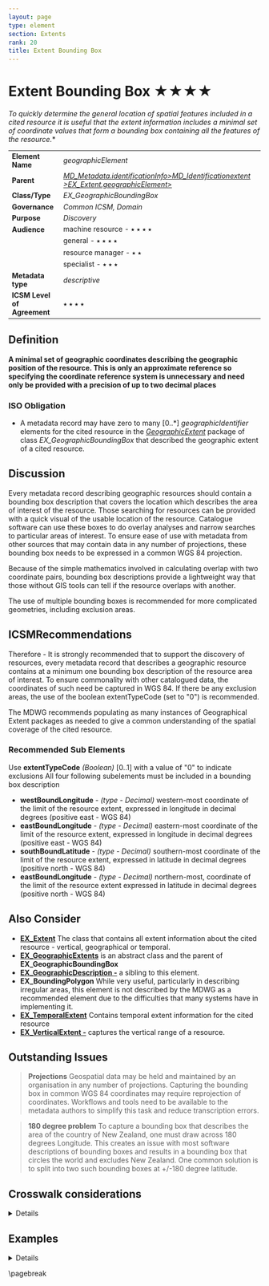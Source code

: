 ```yaml
---
layout: page
type: element
section: Extents
rank: 20
title: Extent Bounding Box
---
```

# Extent Bounding Box ★★★★
*To quickly determine the general location of spatial features included in a cited resource it is useful that the extent information includes a minimal set of coordinate values that form a bounding box containing all the features of the resource.**

| | |
| --- | --- |
| **Element Name** | *geographicElement* |
| **Parent** | *[MD_Metadata.identificationInfo>MD_Identificationextent >EX_Extent.geographicElement>](./GeographicExtent)* |
| **Class/Type** | *EX_GeographicBoundingBox* |
| **Governance** | *Common ICSM, Domain* |
| **Purpose** | *Discovery* |
| **Audience** | machine resource - ⭑ ⭑ ⭑ ⭑ |
| | general - ⭑ ⭑ ⭑ ⭑ |
| | resource manager - ⭑ ⭑ |
| | specialist - ⭑ ⭑ ⭑ |
| **Metadata type** | *descriptive* |
| **ICSM Level of Agreement** | ⭑ ⭑ ⭑ ⭑ |

## Definition
**A minimal set of geographic coordinates describing the geographic position of the resource. This is only an approximate reference so specifying the coordinate reference system is unnecessary and need only be provided with a precision of up to two decimal places** 

### ISO Obligation

- A metadata record may have zero to many [0..\*] *geographicIdentifier* elements for the cited resource in the *[GeographicExtent](./GeographicExtent)* package of class *EX_GeographicBoundingBox* that described the geographic extent of a cited resource.

## Discussion

Every metadata record describing geographic resources should contain a bounding box description that covers the location which describes the area of interest of the resource. Those searching for resources can be provided with a quick visual of the usable location of the resource. Catalogue software can use these boxes to do overlay analyses and narrow searches to particular areas of interest. To ensure ease of use with metadata from other sources that may contain data in any number of projections, these bounding box needs to be expressed in a common WGS 84 projection. 

Because of the simple mathematics involved in calculating overlap with two coordinate pairs, bounding box descriptions provide a lightweight way that those without GIS tools can tell if the resource overlaps with another.

The use of multiple bounding boxes is recommended for more complicated geometries, including exclusion areas.

## ICSMRecommendations

Therefore - It is strongly recommended that to support the discovery of resources, every metadata record that describes a geographic resource contains at a minimum one bounding box description of the resource area of interest. To ensure commonality with other catalogued data, the coordinates of such need be captured in WGS 84. If there be any exclusion areas, the use of the boolean extentTypeCode (set to "0") is recommended.

The MDWG recommends populating as many instances of Geographical Extent packages as needed to give a common understanding of the spatial coverage of the cited resource.

### Recommended Sub Elements

Use **extentTypeCode** *(Boolean)* [0..1] with a value of "0" to indicate exclusions
All four following subelements must be included in a bounding box description

* **westBoundLongitude** - *(type - Decimal)* western-most coordinate of the limit of the resource extent, expressed in longitude in decimal degrees (positive east - WGS 84)
* **eastBoundLongitude** - *(type - Decimal)* eastern-most coordinate of the limit of the resource extent, expressed in longitude in decimal degrees (positive east - WGS 84)
* **southBoundLatitude** - *(type - Decimal)* southern-most coordinate of the limit of the resource extent, expressed in latitude in decimal degrees (positive north - WGS 84)
* **eastBoundLongitude** - *(type - Decimal)* northern-most, coordinate of the limit of the resource extent expressed in latitude in decimal degrees (positive north - WGS 84)

## Also Consider

- **[EX_Extent](./ResourceExtent)** The class that contains all extent information about the cited resource - vertical, geographical or temporal.
- **[EX_GeographicExtents](./GeographicExtent)** is an abstract class and the parent of **EX_GeographicBoundingBox**
- **[EX_GeographicDescription -](./ExtentGeographicDescription)** a sibling to this element.
- **EX_BoundingPolygon** While very useful, particularly in describing irregular areas, this element is not described by the MDWG as a recommended element due to the difficulties that many systems have in implementing it.
- **[EX_TemporalExtent](./TemporalExtents)** Contains temporal extent information for the cited resource
- **[EX_VerticalExtent -](./VerticalExtent)** captures the vertical range of a resource.

## Outstanding Issues

> **Projections**
Geospatial data may be held and maintained by an organisation in any number of projections. Capturing the bounding box in common WGS 84 coordinates may require reprojection of coordinates. Workflows and tools need to be available to the metadata authors to simplify this task and reduce transcription errors.

> **180 degree problem**
To capture a bounding box that describes the area of the country of New Zealand, one must draw across 180 degrees Longitude. This creates an issue with most software descriptions of bounding boxes and results in a bounding box that circles the world and excludes New Zealand. One common solution is to split into two such bounding boxes at +/-180 degree latitude.

## Crosswalk considerations

<details>

### Dublin core / CKAN / data.gov.au

Maps to `geospatial coverage`

### DCAT 

Maps to `dct.spatial`

### RIF-CS

Maps to the aggregate element `Coverage/Spatial`

</details>

## Examples

<details>

### XML
```
<mdb:MD_Metadata>
....
   <mdb:identificationInfo>
    <mri:MD_DataIdentification>
     ....
       <gex:EX_Extent>
        <gex:geographicElement>
         <gex:EX_GeographicBoundingBox>
           <gex:westBoundLongitude>
            <gco:Decimal>110.70922852</gco:Decimal>
           </gex:westBoundLongitude>
           <gex:eastBoundLongitude>
            <gco:Decimal>157.79663086</gco:Decimal>
           </gex:eastBoundLongitude>
           <gex:southBoundLatitude>
            <gco:Decimal>-39.32048764</gco:Decimal>
           </gex:southBoundLatitude>
           <gex:northBoundLatitude>
            <gco:Decimal>-10.68489957</gco:Decimal>
           </gex:northBoundLatitude>
         </gex:EX_GeographicBoundingBox>
        </gex:geographicElement>
       </gex:EX_Extent>
      ....
    </mri:MD_DataIdentification>
   </mdb:identificationInfo>
  ....
</mdb:MD_Metadata>
```

### UML diagrams
Recommended elements highlighted in Yellow

![EXBoundBox](../images/ExtentBoundingBoxUML.png)

</details>

\pagebreak
